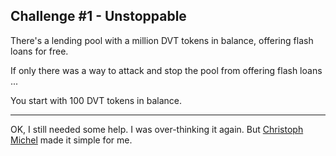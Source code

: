 ## Challenge #1 - Unstoppable

There's a lending pool with a million DVT tokens in balance, offering flash loans for free.

If only there was a way to attack and stop the pool from offering flash loans ...

You start with 100 DVT tokens in balance.

-----

OK, I still needed some help. I was over-thinking it again. But [Christoph Michel](https://cmichel.io/damn-vulnerable-de-fi-solutions/) made it simple for me.
